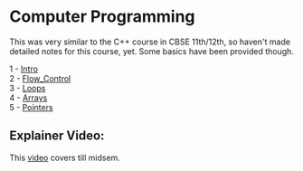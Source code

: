 # Computer Programming

This was very similar to the C++ course in CBSE 11th/12th, so haven't made detailed notes for this course, yet. Some basics have been provided though. 

1 - <a href="01_Intro.md">Intro</a><br>
2 - <a href="02_Flow_Control.md">Flow_Control</a><br>
3 - <a href="03_Loops.md">Loops</a><br>
4 - <a href="04_Arrays.md">Arrays</a><br>
5 - <a href="01_Pointers.md">Pointers</a>

## Explainer Video:

This [video](https://youtu.be/IDNGU4B7Oe0) covers till midsem.